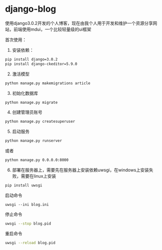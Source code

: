 # django-blog
使用django3.0.2开发的个人博客，现在由我个人用于开发和维护一个资源分享网站，前端使用mdui，一个比较轻量级的ui框架

首次使用：
1. 安装依赖：
```sh
pip install django=3.0.2
pip install django-ckeditor=5.9.0
```

2. 激活模型
```sh
python manage.py makemigrations article
```

3. 初始化数据库
```sh
python manage.py migrate
```

4. 创建管理员账号
```sh
python manage.py createsuperuser
```

5. 启动服务
```sh
python manage.py runserver
```
或者
```sh
python manage.py 0.0.0.0:8000
```

6. 部署在服务器上，需要先在服务器上安装依赖uwsgi，在windows上安装失败，需要在linux上安装
```sh
pip install uwsgi
```
启动命令
```
uwsgi --ini blog.ini
```
停止命令
```sh
uwsgi --stop blog.pid
```
重启命令
```sh
uwsgi --reload blog.pid
```
